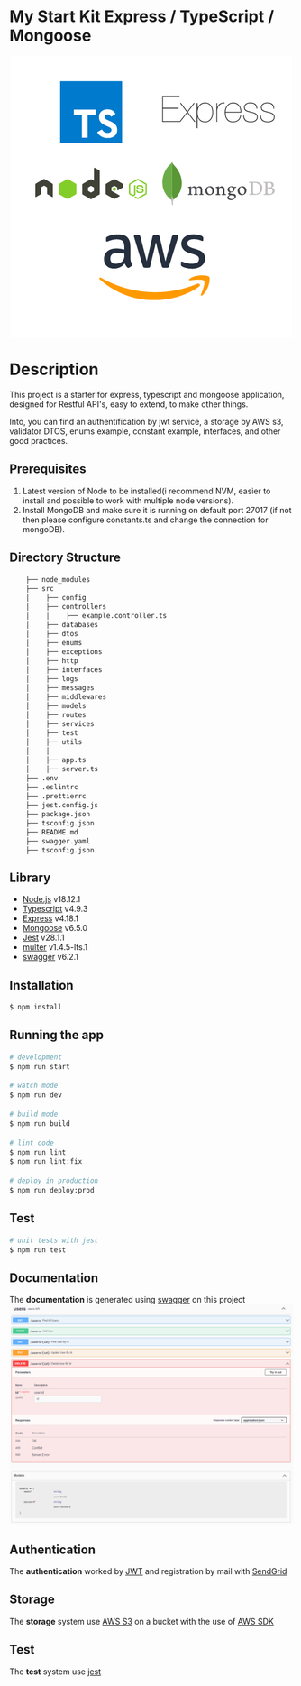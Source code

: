 # My Start Kit Express / TypeScript / Mongoose
<p align="center" width="100%"><img align="center" src="./doc/My%20starter%20kit.png?raw=true" /></p>

# Description
This project is a starter for express, typescript and mongoose application, designed for Restful API's, easy to extend, to make other things.

Into, you can find an authentification by jwt service, a storage by AWS s3, validator DTOS, enums example, constant example, interfaces, and other good practices.

## Prerequisites

1. Latest version of Node to be installed(i recommend NVM, easier to install and possible to work with multiple node versions).
2. Install MongoDB and make sure it is running on default port 27017 (if not then please configure constants.ts and change the connection for mongoDB).

## Directory Structure
```
    ├── node_modules
    ├── src
    │    ├── config
    │    ├── controllers  
    │    │    ├── example.controller.ts
    │    ├── databases
    │    ├── dtos
    │    ├── enums
    │    ├── exceptions
    │    ├── http
    │    ├── interfaces
    │    ├── logs
    │    ├── messages
    │    ├── middlewares
    │    ├── models
    │    ├── routes
    │    ├── services
    │    ├── test
    │    ├── utils
    │    │
    │    ├── app.ts
    │    ├── server.ts
    ├── .env
    ├── .eslintrc
    ├── .prettierrc
    ├── jest.config.js
    ├── package.json
    ├── tsconfig.json
    ├── README.md
    ├── swagger.yaml
    ├── tsconfig.json
```

## Library
- [Node.js](https://nodejs.org/dist/latest-v18.x/docs/api/) v18.12.1
- [Typescript](https://www.typescriptlang.org/docs/handbook/typescript-from-scratch.html) v4.9.3
- [Express](https://expressjs.com/en/starter/installing.html) v4.18.1
- [Mongoose](https://mongoosejs.com/docs/guide.html) v6.5.0
- [Jest]() v28.1.1
- [multer]() v1.4.5-lts.1
- [swagger]() v6.2.1

## Installation

```bash
$ npm install
```

## Running the app

```bash
# development
$ npm run start

# watch mode
$ npm run dev

# build mode
$ npm run build

# lint code
$ npm run lint
$ npm run lint:fix

# deploy in production
$ npm run deploy:prod
```

## Test

```bash
# unit tests with jest
$ npm run test
```

## Documentation

The **documentation** is generated using [swagger](https://swagger.io/docs/specification/basic-structure/) on this project
![Documentation](./doc/Swagger.png?raw=true 'Documentation')

## Authentication

The **authentication** worked by [JWT](https://jwt.io/introduction) and registration by mail with [SendGrid](https://docs.sendgrid.com/for-developers/sending-email/quickstart-nodejs)

## Storage

The **storage** system use [AWS S3](https://docs.aws.amazon.com/s3/index.html) on a bucket with the use of [AWS SDK](https://www.npmjs.com/package/aws-sdk)

## Test

The **test** system use [jest]()